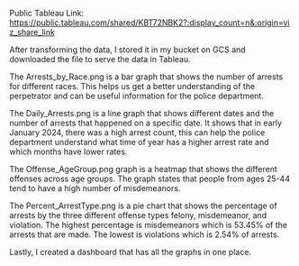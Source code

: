 Public Tableau Link: https://public.tableau.com/shared/KBT72NBK2?:display_count=n&:origin=viz_share_link

After transforming the data, I stored it in my bucket on GCS and downloaded the file to serve the data in Tableau.

The Arrests_by_Race.png is a bar graph that shows the number of arrests for different races. This helps us get a better understanding of the perpetrator and can be useful information for the police department. 

The Daily_Arrests.png is a line graph that shows different dates and the number of arrests that happened on a specific date. It shows that in early January 2024, there was a high arrest count, this can help the police department understand what time of year has a higher arrest rate and which months have lower rates. 

The Offense_AgeGroup.png graph is a heatmap that shows the different offenses across age groups. The graph states that people from ages 25-44 tend to have a high number of misdemeanors. 

The Percent_ArrestType.png is a pie chart that shows the percentage of arrests by the three different offense types felony, misdemeanor, and violation. The highest percentage is misdemeanors which is 53.45% of the arrests that are made. The lowest is violations which is 2.54% of arrests. 

Lastly, I created a dashboard that has all the graphs in one place. 

